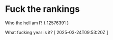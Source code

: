 # Fuck the rankings

Who the hell am I?
{ 12576391 }

What fucking year is it?
[ 2025-03-24T09:53:20Z ]
